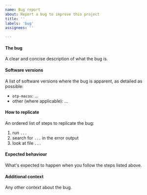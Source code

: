 ```yaml
---
name: Bug report
about: Report a bug to improve this project
title: ''
labels: 'bug'
assignees: ''

---
```


#### The bug

A clear and concise description of what the bug is.

#### Software versions

A list of software versions where the bug is apparent, as detailed as possible:

* `otp-macos`: ...
* other (where applicable): ...

#### How to replicate

An ordered list of steps to replicate the bug:

1. run `...`
2. search for `...` in the error output
3. look at file `...`

#### Expected behaviour

What's expected to happen when you follow the steps listed above.

#### Additional context

Any other context about the bug.
